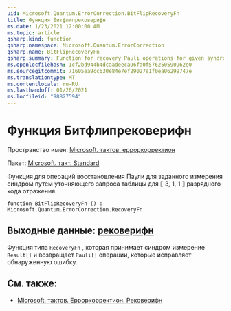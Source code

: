 ```yaml
---
uid: Microsoft.Quantum.ErrorCorrection.BitFlipRecoveryFn
title: Функция Битфлипрековерифн
ms.date: 1/23/2021 12:00:00 AM
ms.topic: article
qsharp.kind: function
qsharp.namespace: Microsoft.Quantum.ErrorCorrection
qsharp.name: BitFlipRecoveryFn
qsharp.summary: Function for recovery Pauli operations for given syndrome measurement by table lookup for the ⟦3, 1, 1⟧ bit flip code.
ms.openlocfilehash: 1cf2bd944b4dcaadeeca96fa0f576250590962e0
ms.sourcegitcommit: 71605ea9cc630e84e7ef29027e1f0ea06299747e
ms.translationtype: MT
ms.contentlocale: ru-RU
ms.lasthandoff: 01/26/2021
ms.locfileid: "98827594"
---
```

# <a name="bitfliprecoveryfn-function"></a>Функция Битфлипрековерифн

Пространство имен: [Microsoft. тактов. ерроркорректион](xref:Microsoft.Quantum.ErrorCorrection)

Пакет: [Microsoft. такт. Standard](https://nuget.org/packages/Microsoft.Quantum.Standard)


Функция для операций восстановления Паули для заданного измерения синдром путем уточняющего запроса таблицы для ⟦ 3, 1, 1 ⟧ разрядного кода отражения.

```qsharp
function BitFlipRecoveryFn () : Microsoft.Quantum.ErrorCorrection.RecoveryFn
```


## <a name="output--recoveryfn"></a>Выходные данные: [рековерифн](xref:Microsoft.Quantum.ErrorCorrection.RecoveryFn)

Функция типа `RecoveryFn` , которая принимает синдром измерение `Result[]` и возвращает `Pauli[]` операции, которые исправляет обнаруженную ошибку.

## <a name="see-also"></a>См. также:

- [Microsoft. тактов. Ерроркорректион. Рековерифн](xref:Microsoft.Quantum.ErrorCorrection.RecoveryFn)